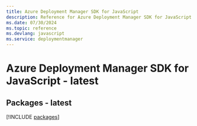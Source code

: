 ```yaml
---
title: Azure Deployment Manager SDK for JavaScript
description: Reference for Azure Deployment Manager SDK for JavaScript
ms.date: 07/30/2024
ms.topic: reference
ms.devlang: javascript
ms.service: deploymentmanager
---
```

# Azure Deployment Manager SDK for JavaScript - latest
## Packages - latest
[!INCLUDE [packages](deployment-manager-index.md)]